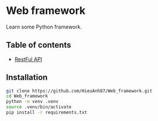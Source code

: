 # Web framework

Learn some Python framework.

## Table of contents

- [RestFul API](https://github.com/HieuAnh87/Web_framework/tree/master/RestFul_API)

## Installation
```bash
git clone https://github.com/HieuAnh87/Web_framework.git
cd Web_framework
python -m venv .venv
source .venv/bin/activate
pip install -r requirements.txt
```
